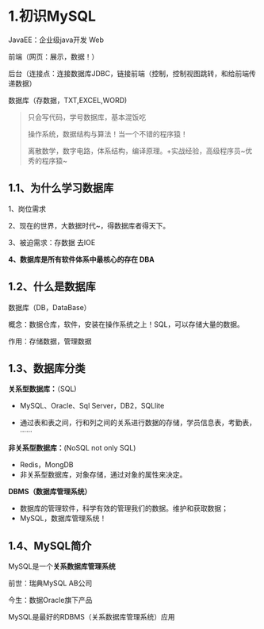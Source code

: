 # 1.初识MySQL

JavaEE：企业级java开发 Web

前端（网页：展示，数据！）

后台（连接点：连接数据库JDBC，链接前端（控制，控制视图跳转，和给前端传递数据）

数据库（存数据，TXT,EXCEL,WORD)

> 只会写代码，学号数据库，基本混饭吃
>
> 操作系统，数据结构与算法！当一个不错的程序猿！
>
> 离散数学，数字电路，体系结构，编译原理。+实战经验，高级程序员~优秀的程序猿~

## 1.1、为什么学习数据库

1、岗位需求

2、现在的世界，大数据时代~，得数据库者得天下。

3、被迫需求：存数据 去IOE

**4、数据库是所有软件体系中最核心的存在 DBA**

## 1.2、什么是数据库

数据库（DB，DataBase）

概念：数据仓库，软件，安装在操作系统之上！SQL，可以存储大量的数据。

作用：存储数据，管理数据

## 1.3、数据库分类

**关系型数据库：**（SQL)

- MySQL、Oracle、Sql Server，DB2，SQLlite

- 通过表和表之间，行和列之间的关系进行数据的存储，学员信息表，考勤表，······

  

**非关系型数据库：**(NoSQL not only SQL)

- Redis，MongDB
- 非关系型数据库，对象存储，通过对象的属性来决定。

**DBMS（数据库管理系统）**

- 数据库的管理软件，科学有效的管理我们的数据。维护和获取数据；
- MySQL，数据库管理系统！

## 1.4、MySQL简介

MySQL是一个**关系数据库管理系统**

前世：瑞典MySQL AB公司

今生：数据Oracle旗下产品

MySQL是最好的RDBMS（关系数据库管理系统）应用

